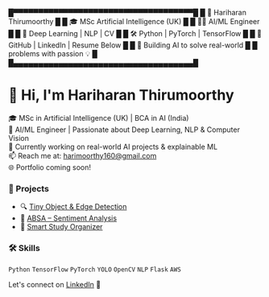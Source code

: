 
█▀▀▀▀▀▀▀▀▀▀▀▀▀▀▀▀▀▀▀▀▀▀▀▀▀▀▀▀▀▀▀▀▀▀▀▀█ █ 🤖 Hariharan Thirumoorthy █ █ 🎓 MSc Artificial Intelligence (UK) █ █ 👨‍💻 AI/ML Engineer █ █ 🧠 Deep Learning | NLP | CV █ █ 🛠️ Python | PyTorch | TensorFlow █ █ 🔗 GitHub | LinkedIn | Resume Below █ █ 🚀 Building AI to solve real-world █ █ problems with passion 💡 █ █▄▄▄▄▄▄▄▄▄▄▄▄▄▄▄▄▄▄▄▄▄▄▄▄▄▄▄▄▄▄▄▄▄▄▄▄█

# 👋 Hi, I'm Hariharan Thirumoorthy

🎓 MSc in Artificial Intelligence (UK) | BCA in AI (India)  
💼 AI/ML Engineer | Passionate about Deep Learning, NLP & Computer Vision  
🌱 Currently working on real-world AI projects & explainable ML  
📫 Reach me at: harimoorthy160@gmail.com  
🌐 Portfolio coming soon!

### 🚀 Projects
- 🔍 [Tiny Object & Edge Detection](https://github.com/HariharanThirumoorthy/Tiny-Object-and-Edge-Detection-Model)
- 🧠 [ABSA – Sentiment Analysis](https://github.com/HariharanThirumoorthy/ABSA-Deep-Learning)
- 🎒 [Smart Study Organizer](https://github.com/HariharanThirumoorthy/SmartStudyOrganizer)

### 🛠 Skills
`Python` `TensorFlow` `PyTorch` `YOLO` `OpenCV` `NLP` `Flask` `AWS`

Let's connect on [LinkedIn](https://linkedin.com/in/hariharan-thirumoorthy) 🚀

